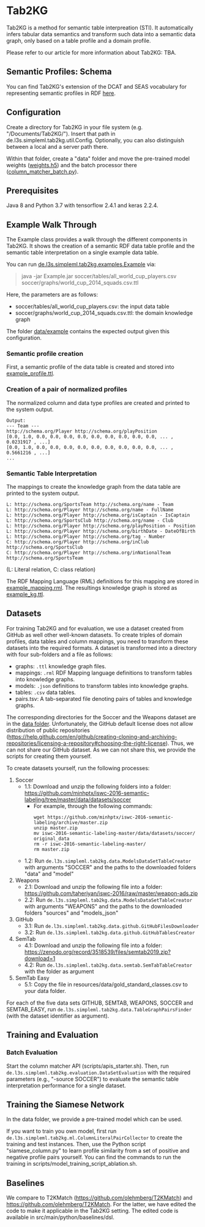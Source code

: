 # Tab2KG

Tab2KG is a method for semantic table interpreation (STI). It automatically infers tabular data semantics and transform such data into a semantic data graph, only based on a table profile and a domain profile.

Please refer to our article for more information about Tab2KG: TBA.

## Semantic Profiles: Schema

You can find Tab2KG's extension of the DCAT and SEAS vocabulary for representing semantic profiles in RDF [here](https://github.com/sgottsch/Tab2KG/blob/main/data/data_catalog_schema_tab2kg.ttl).

## Configuration

Create a directory for Tab2KG in your file system (e.g. "/Documents/Tab2KG/"). Insert that path in de.l3s.simpleml.tab2kg.util.Config. Optionally, you can also distinguish between a local and a server path there.

Within that folder, create a "data" folder and move the pre-trained model weights ([weights.h5](https://github.com/sgottsch/Tab2KG/tree/main/data/weights.h5)) and the batch processor there ([column_matcher_batch.py](https://github.com/sgottsch/Tab2KG/blob/main/src/main/python/column_matcher_batch.py)).

## Prerequisites

Java 8 and Python 3.7 with tensorflow 2.4.1 and keras 2.2.4.

## Example Walk Through

The Example class provides a walk through the different components in Tab2KG. It shows the creation of a semantic RDF data table profile and the semantic table interpretation on a single example data table.

You can run [de.l3s.simpleml.tab2kg.examples.Example](https://github.com/sgottsch/Tab2KG/blob/main/src/main/java/de/l3s/simpleml/tab2kg/examples/Example.java) via:

> java -jar Example.jar soccer/tables/all_world_cup_players.csv soccer/graphs/world_cup_2014_squads.csv.ttl

Here, the parameters are as follows:
- soccer/tables/all_world_cup_players.csv: the input data table
- soccer/graphs/world_cup_2014_squads.csv.ttl: the domain knowledge graph

The folder [data/example](https://github.com/sgottsch/Tab2KG/tree/main/data/example) contains the expected output given this configuration.

### Semantic profile creation

First, a semantic profile of the data table is created and stored into [example_profile.ttl](https://github.com/sgottsch/Tab2KG/blob/main/data/example/example_profile.ttl).

### Creation of a pair of normalized profiles

The normalized column and data type profiles are created and printed to the system output.

    Output:
	--- Team ---
	http://schema.org/Player http://schema.org/playPosition
	[0.0, 1.0, 0.0, 0.0, 0.0, 0.0, 0.0, 0.0, 0.0, 0.0, 0.0, ... , 0.0231917 , ...]
	[0.0, 1.0, 0.0, 0.0, 0.0, 0.0, 0.0, 0.0, 0.0, 0.0, 0.0, ... , 0.5661216 , ...]
    ...

### Semantic Table Interpretation

The mappings to create the knowledge graph from the data table are printed to the system output.

	L: http://schema.org/SportsTeam http://schema.org/name - Team
	L: http://schema.org/Player http://schema.org/name - FullName
	L: http://schema.org/Player http://schema.org/isCaptain - IsCaptain
	L: http://schema.org/SportsClub http://schema.org/name - Club
	L: http://schema.org/Player http://schema.org/playPosition - Position
	L: http://schema.org/Player http://schema.org/birthDate - DateOfBirth
	L: http://schema.org/Player http://schema.org/tag - Number
	C: http://schema.org/Player http://schema.org/inClub http://schema.org/SportsClub
	C: http://schema.org/Player http://schema.org/inNationalTeam http://schema.org/SportsTeam

(L: Literal relation, C: class relation)

The RDF Mapping Language (RML) definitions for this mapping are stored in [example_mapping.rml](https://github.com/sgottsch/Tab2KG/blob/main/data/example/example_mapping.rml).
The resultings knowledge graph is stored as [example_kg.ttl](https://github.com/sgottsch/Tab2KG/blob/main/data/example/example_kg.ttl).

## Datasets

For training Tab2KG and for evaluation, we use a dataset created from GitHub as well other well-known datasets. To create triples of domain profiles, data tables and column mappings, you need to transform these datasets into the required formats. A dataset is transformed into a directory with four sub-folders and a file as follows:

- graphs: `.ttl` knowledge graph files.
- mappings: `.rml` RDF Mapping language definitions to transform tables into knowledge graphs.
- models: `.json` definitions to transform tables into knowledge graphs.
- tables: `.csv` data tables.
- pairs.tsv: A tab-separated file denoting pairs of tables and knowledge graphs.

The corresponding directories for the Soccer and the Weapons dataset are in the [data folder](https://github.com/sgottsch/Tab2KG/tree/main/data/datasets). Unfortunately, the GitHub default license does not allow distribution of public repositories (https://help.github.com/en/github/creating-cloning-and-archiving-repositories/licensing-a-repository#choosing-the-right-license). Thus, we can not share our GitHub dataset. As we can not share this, we provide the scripts for creating them yourself.

To create datasets yourself, run the following processes:

1. Soccer
	* 1.1: Download and unzip the following folders into a folder: https://github.com/minhptx/iswc-2016-semantic-labeling/tree/master/data/datasets/soccer
		* For example, through the following commands:
			```
			wget https://github.com/minhptx/iswc-2016-semantic-labeling/archive/master.zip
			unzip master.zip
			mv iswc-2016-semantic-labeling-master/data/datasets/soccer/ original_data
			rm -r iswc-2016-semantic-labeling-master/
			rm master.zip
			```
	* 1.2: Run `de.l3s.simpleml.tab2kg.data.ModelsDataSetTableCreator` with arguments "SOCCER" and the paths to the downloaded folders "data" and "model"
2. Weapons
	* 2.1: Download and unzip the following file into a folder: https://github.com/taheriyan/iswc-2016/raw/master/weapon-ads.zip
	* 2.2: Run `de.l3s.simpleml.tab2kg.data.ModelsDataSetTableCreator` with arguments "WEAPONS" and the paths to the downloaded folders "sources" and "models_json"
3. GitHub
	* 3.1: Run `de.l3s.simpleml.tab2kg.data.github.GitHubFilesDownloader`
	* 3.2: Run `de.l3s.simpleml.tab2kg.data.github.GitHubTablesCreator`
4. SemTab
	* 4.1: Download and unzip the following file into a folder: https://zenodo.org/record/3518539/files/semtab2019.zip?download=1 
	* 4.2: Run `de.l3s.simpleml.tab2kg.data.semtab.SemTabTableCreator` with the folder as argument
5. SemTab Easy
	* 5.1: Copy the file in resources/data/gold_standard_classes.csv to your data folder.

For each of the five data sets GITHUB, SEMTAB, WEAPONS, SOCCER and SEMTAB_EASY, run `de.l3s.simpleml.tab2kg.data.TableGraphPairsFinder` (with the dataset identifier as argument).
	     
## Training and Evaluation

### Batch Evaluation

Start the column matcher API (scripts/apis_starter.sh).
Then, run `de.l3s.simpleml.tab2kg.evaluation.DataSetEvaluation` with the required parameters (e.g., "-source SOCCER") to evaluate the semantic table interpretation performance for a single dataset.

## Training the Siamese Network

In the data folder, we provide a pre-trained model which can be used.

If you want to train you own model, first run `de.l3s.simpleml.tab2kg.ml.ColumnLiteralPairCollector` to create the training and test instances.
Then, use the Python script "siamese_column.py" to learn profile similarity from a set of positive and negative profile pairs yourself.
You can find the commands to run the training in scripts/model_training_script_ablation.sh.

## Baselines

We compare to T2KMatch (https://github.com/olehmberg/T2KMatch) and https://github.com/olehmberg/T2KMatch.
For the latter, we have edited the code to make it applicable in the Tab2KG setting. The edited code is available in src/main/python/baselines/dsl.